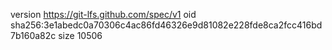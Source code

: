 version https://git-lfs.github.com/spec/v1
oid sha256:3e1abedc0a70306c4ac86fd46326e9d81082e228fde8ca2fcc416bd7b160a82c
size 10506
